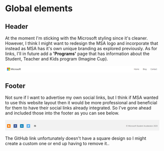 # Global elements

## Header

At the moment I'm sticking with the Microsoft styling since it's cleaner. However, I think I might want to redesign the MSA logo and incorporate that instead as MSA has it's own unique branding as explored previously. As for links, I'll in future add a **'Programs'** page that has information about the Student, Teacher and Kids program \(Imagine Cup\).

![](../../../.gitbook/assets/image%20%28155%29.png)

## Footer

Not sure if I want to advertise my own social links, but I think if MSA wanted to use this website layout then it would be more professional and beneficial for them to have their social links already integrated. So I've gone ahead and included those into the footer as you can see below.

![](../../../.gitbook/assets/image%20%28145%29.png)

The GitHub link unfortunately doesn't have a square design so I might create a custom one or end up having to remove it..

